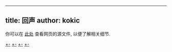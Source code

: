 
---
title: 回声
author: kokic
---

你可以在 [此处](https://github.com/kokic/echo) 查看网页的源文件, 以便了解相关细节. 

[+-](/mille-plateaux.md#:embed)
[+-](/data-structure.md#:embed)
[+-](/tutorials.md#:embed)
[+-](/daily-surf.md#:embed)
